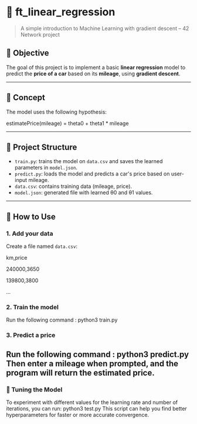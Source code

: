 # 🚗 ft_linear_regression

> A simple introduction to Machine Learning with gradient descent – 42 Network project

## 📌 Objective

The goal of this project is to implement a basic **linear regression** model to predict the **price of a car** based on its **mileage**, using **gradient descent**.

---

## 🧠 Concept

The model uses the following hypothesis:

estimatePrice(mileage) = theta0 + theta1 * mileage

---

## 📁 Project Structure

- `train.py`: trains the model on `data.csv` and saves the learned parameters in `model.json`.
- `predict.py`: loads the model and predicts a car's price based on user-input mileage.
- `data.csv`: contains training data (mileage, price).
- `model.json`: generated file with learned θ0 and θ1 values.
---

## 🚀 How to Use

### 1. Add your data

Create a file named `data.csv`:

km,price

240000,3650

139800,3800

...

### 2. Train the model

Run the following command : python3 train.py

### 3. Predict a price

Run the following command : python3 predict.py
Then enter a mileage when prompted, and the program will return the estimated price.
---

### 🔧 Tuning the Model

To experiment with different values for the learning rate and number of iterations, you can run: python3 test.py
This script can help you find better hyperparameters for faster or more accurate convergence.



